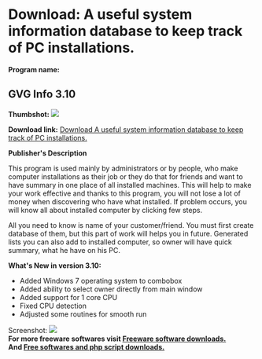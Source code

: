 # Download: A useful system information database to keep track of PC installations.

**Program name:**

## GVG Info 3.10

  
**Thumbshot:** ![](http://www.freewarefiles.com/screenshot/gvginfo_md.gif)   
  
**Download link:** [Download A useful system information database to keep track of PC installations.](http://freesoftwares.boysofts.com/GVG-Info_program_23510.html)  
  


**Publisher's Description**  
  


This program is used mainly by administrators or by people, who make computer installations as their job or they do that for friends and want to have summary in one place of all installed machines. This will help to make your work effective and thanks to this program, you will not lose a lot of money when discovering who have what installed. If problem occurs, you will know all about installed computer by clicking few steps. 

All you need to know is name of your customer/friend. You must first create database of them, but this part of work will helps you in future. Generated lists you can also add to installed computer, so owner will have quick summary, what he have on his PC. 

**What's New in version 3.10:**

  * Added Windows 7 operating system to combobox 
  * Added ability to select owner directly from main window 
  * Added support for 1 core CPU 
  * Fixed CPU detection 
  * Adjusted some routines for smooth run 

  
  
Screenshot: ![](http://www.freewarefiles.com/screenshot/gvginfo.gif)   
**For more freeware softwares visit [Freeware software downloads.](http://freesoftwares.boysofts.com/)**   
**And [Free softwares and php script downloads.](http://www.boysofts.com/)**
